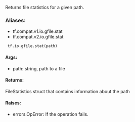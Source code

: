Returns file statistics for a given path.
### Aliases:
- tf.compat.v1.io.gfile.stat
- tf.compat.v2.io.gfile.stat

```
 tf.io.gfile.stat(path)
```
#### Args:
- path: string, path to a file
#### Returns:
FileStatistics struct that contains information about the path
#### Raises:
- errors.OpError: If the operation fails.
